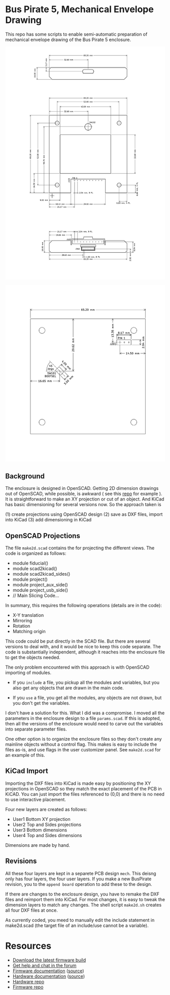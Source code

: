 # Bus Pirate 5, Mechanical Envelope Drawing

This repo has some scripts to enable semi-automatic preparation of
mechanical envelope drawing of the Bus Pirate 5 enclosure. 

![](mech-user2.png)

![](mech-user1.png)

## Background

The enclosure is designed in OpenSCAD. Getting 2D dimension drawings out
of OpenSCAD, while possible, is awkward ( see this [repo](
https://github.com/pwpearson/dimensional-drawings.git) for example ).
It is straightforward to make an XY projection or cut of an object. 
And KiCad has basic dimensioning for several versions now. So the
approach taken is

(1) create projections using OpenSCAD design
(2) save as DXF files, import into KiCad
(3) add dimensioning in KiCad

## OpenSCAD Projections

The file `make2d.scad` contains the for projecting the
different views. The code is organized as follows:

* module fiducial()
* module scad2kicad()
* module scad2kicad_sides()
* module project()
* module project_aux_side()
* module project_usb_side()
* // Main Slicing Code...

In summary, this requires the following 
operations (details are in the code):

* X-Y translation
* Mirroring
* Rotation
* Matching origin

This code could be put directly in the SCAD file. But there are several
versions to deal with, and it would be nice to keep this code separate.
The code is substantially independent, although it reaches into the
enclosure file to get the objects needed.

The only problem encountered with this approach is with OpenSCAD
importing of modules.

* If you `include` a file, you pickup all the modules and variables, but
  you also get any objects that are drawn in the main code.

* If you `use` a file, you get all the modules, any objects are not
  drawn, but you don't get the variables.

I don't have a solution for this. What I did was a compromise. I moved
all the parameters in the enclosure design to a file `params.scad`. 
If this is adopted, then all the versions of the enclosure would need to
carve out the variables into separate parameter files.

One other option is to organize the enclosure files so they don't create
any mainline objects without a control flag. This makes is easy to
include the files as-is, and use flags in the user customizer panel. See
`make2d.scad` for an example of this.

## KiCad Import

Importing the DXF files into KiCad is made easy by positioning the XY
projections in OpenSCAD so they match the exact placement of the PCB in
KiCAD. You can just import the files referenced to (0,0) and there is no
need to use interactive placement.

Four new layers are created as follows:

* User1  Bottom XY projection
* User2  Top and Sides projections
* User3  Bottom dimensions
* User4  Top and Sides dimensions

Dimensions are made by hand. 

## Revisions

All these four layers are kept in a separete PCB design `mech`. This
deisng only has four layers, the four user layers. If you make a new
BusPirate revision, you to the `append board` operation to add these to
the design.

If there are changes to the enclosure design, you have to remake the DXF
files and reimport them into KiCad. For most changes, it is easy to 
tweak the dimension layers to match any changes. The shell script
`make2d.sh` creates all four DXF files at once. 

As currently coded, you meed to manually edit the include statement in
make2d.scad (the target file of an include/use cannot be a variable).


# Resources

- [Download the latest firmware build](https://forum.buspirate.com/t/bus-pirate-5-auto-build-main-branch/20/99999)
- [Get help and chat in the forum](https://forum.buspirate.com/)
- [Firmware documentation](https://firmware.buspirate.com/) ([source](https://github.com/DangerousPrototypes/BusPirate5-docs-firmware))
- [Hardware documentation](https://hardware.buspirate.com/) ([source](https://github.com/DangerousPrototypes/BusPirate5-docs-hardware))
- [Hardware repo](https://github.com/DangerousPrototypes/BusPirate5-hardware)
- [Firmware repo](https://github.com/DangerousPrototypes/BusPirate5-firmware)
